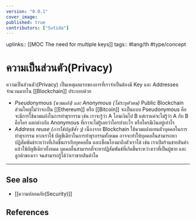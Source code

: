 ```yaml
---
version: "0.0.1"
cover_image:
published: true
contributors: ["Sutida"]
---
```

uplinks:: [[MOC The need for multiple  keys]]
tags:: #lang/th #type/concept

# ความเป็นส่วนตัว(Privacy)
ความเป็นส่วนตัว(Privacy) เป็นเหตุผลแรกของการที่เราจำเป็นต้องมี Key และ Addresses จำนวนมากใน [[Blockchain]] ประกอบด้วย
- *Pseudonymous (นามแฝง) และ Anonymous (ไม่ระบุตัวตน)*
   Public Blockchain ส่วนใหญ่ไม่ว่าจะเป็น [[Ethereum]] หรือ [[Bitcoin]] จะเป็นแบบ Pseudonymous คือ จะมีการใช้นามแฝงในการทำธุรกรรม เช่น เราจะรู้ว่า A โอนเงินไป B แต่เราแค่จะไม่รู้ว่า A กับ B คือใคร แตกต่างกับ Anonymous ที่เราจะไม่รู้เลยว่าใครทำอะไร หรือใครมีเงินอยู่เท่าไร
- *Address reuse (การใช้บัญชีซ้ำ ๆ)*
   เนื่องจาก Blockchain ใช้นามแฝงแทนตัวบุคคลในการทำธุรกรรม หากเราใช้ บัญชีเดียวในการทำธุรกรรมทั้งหมด อาจจะทำให้บุคคลอื่นสามารถหาปฏิสัมพันธ์ระหว่างที่เกิดขึ้นเรากับบุคคลอื่น และเชื่อมโยงมาถึงตัวเราได้ เช่น เราเปิดร้านขายสินค้า แล้วใช้บัญชีเดียวทั้งหมด บุคคลอื่นสามารถที่จะหาปฏิสัมพันธ์ที่เกิดขึ้นระหว่างเราที่เป็นผู้ขาย และลูกค้าของเรา จนสามารถรู้ได้ว่าเราขายสินค้าใด 

---
## See also
- [[ความปลอดภัย(Security)]]
## References